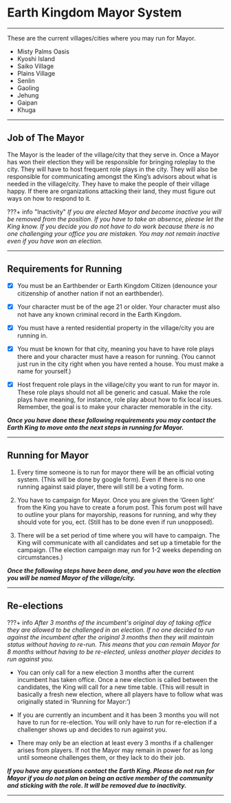 # Earth Kingdom Mayor System
* * *

These are the current villages/cities where you may run for Mayor.

- Misty Palms Oasis
- Kyoshi Island
- Saiko Village
- Plains Village
- Senlin
- Gaoling
- Jehung
- Gaipan
- Khuga
* * *

## Job of The Mayor

The Mayor is the leader of the village/city that they serve in. Once a Mayor has won their election they will be responsible for bringing roleplay to the city. They will have to host frequent role plays in the city. They will also be responsible for communicating amongst the King’s advisors about what is needed in the village/city. They have to make the people of their village happy. If there are organizations attacking their land, they must figure out ways on how to respond to it.

???+ info "Inactivity"
    *If you are elected Mayor and become inactive you will be removed from the position. If you have to take an absence, please let the King know. If you decide you do not have to do work because there is no one challenging your office you are mistaken. You may not remain inactive even if you have won an election.*
* * *

## Requirements for Running

- [x] You must be an Earthbender or Earth Kingdom Citizen (denounce your citizenship of another nation if not an earthbender).

- [x] Your character must be of the age 21 or older. Your character must also not have any known criminal record in the Earth Kingdom.

- [x] You must have a rented residential property in the village/city you are running in.

- [x] You must be known for that city, meaning you have to have role plays there and your character must have a reason for running. (You cannot just run in the city right when you have rented a house. You must make a name for yourself.)

- [x] Host frequent role plays in the village/city you want to run for mayor in. These role plays should not all be generic and casual. Make the role plays have meaning, for instance, role play about how to fix local issues. Remember, the goal is to make your character memorable in the city.

***Once you have done these following requirements you may contact the Earth King to move onto the next steps in running for Mayor.***
* * *

## Running for Mayor

1. Every time someone is to run for mayor there will be an official voting system. (This will be done by google form). Even if there is no one running against said player, there will still be a voting form.

2. You have to campaign for Mayor. Once you are given the ‘Green light’ from the King you have to create a forum post. This forum post will have to outline your plans for mayorship, reasons for running, and why they should vote for you, ect. (Still has to be done even if run unopposed). 

3. There will be a set period of time where you will have to campaign. The King will communicate with all candidates and set up a timetable for the campaign. (The election campaign may run for 1-2 weeks depending on circumstances.)

***Once the following steps have been done, and you have won the election you will be named Mayor of the village/city.***
* * *

## Re-elections

???+ info
    *After 3 months of the incumbent's original day of taking office they are allowed to be challenged in an election. If no one decided to run against the incumbent after the original 3 months then they will maintain status without having to re-run. This means that you can remain Mayor for 8 months without having to be re-elected, unless another player decides to run against you.*

- You can only call for a new election 3 months after the current incumbent has taken office. Once a new election is called between the candidates, the King will call for a new time table. (This will result in basically a fresh new election, where all players have to follow what was originally stated in ‘Running for Mayor:’)

- If you are currently an incumbent and it has been 3 months you will not have to run for re-election. You will only have to run for re-election if a challenger shows up and decides to run against you. 

- There may only be an election at least every 3 months if a challenger arises from players. If not the Mayor may remain in power for as long until someone challenges them, or they lack to do their job. 

***If you have any questions contact the Earth King. Please do not run for Mayor if you do not plan on being an active member of the community and sticking with the role. It will be removed due to inactivity.***
* * *